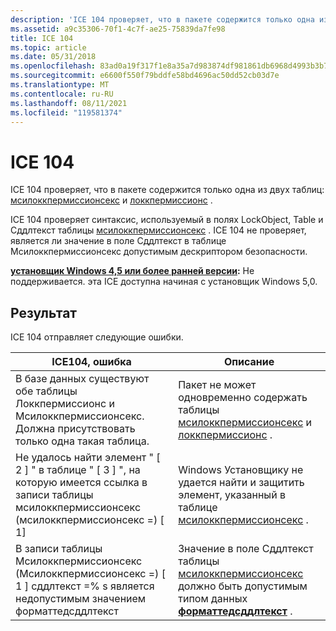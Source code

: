 ```yaml
---
description: 'ICE 104 проверяет, что в пакете содержится только одна из двух таблиц: Мсилоккпермиссионсекс и Локкпермиссионс.'
ms.assetid: a9c35306-70f1-4c7f-ae25-75839da7fe98
title: ICE 104
ms.topic: article
ms.date: 05/31/2018
ms.openlocfilehash: 83ad0a19f317f1e8a35a7d983874df981861db6968d4993b3b7151a1923cd745
ms.sourcegitcommit: e6600f550f79bddfe58bd4696ac50dd52cb03d7e
ms.translationtype: MT
ms.contentlocale: ru-RU
ms.lasthandoff: 08/11/2021
ms.locfileid: "119581374"
---
```

# <a name="ice-104"></a>ICE 104

ICE 104 проверяет, что в пакете содержится только одна из двух таблиц: [мсилоккпермиссионсекс](msilockpermissionsex-table.md) и [локкпермиссионс](lockpermissions-table.md) .

ICE 104 проверяет синтаксис, используемый в полях LockObject, Table и Сддлтекст таблицы [мсилоккпермиссионсекс](msilockpermissionsex-table.md) . ICE 104 не проверяет, является ли значение в поле Сддлтекст в таблице Мсилоккпермиссионсекс допустимым дескриптором безопасности.

**[установщик Windows 4,5 или более ранней версии](not-supported-in-windows-installer-4-5.md):** Не поддерживается. эта ICE доступна начиная с установщик Windows 5,0.

## <a name="result"></a>Результат

ICE 104 отправляет следующие ошибки.



| ICE104, ошибка                                                                                                                            | Описание                                                                                                                                                                             |
|-----------------------------------------------------------------------------------------------------------------------------------------|-----------------------------------------------------------------------------------------------------------------------------------------------------------------------------------------|
| В базе данных существуют обе таблицы Локкпермиссионс и Мсилоккпермиссионсекс. Должна присутствовать только одна такая таблица.                      | Пакет не может одновременно содержать таблицы [мсилоккпермиссионсекс](msilockpermissionsex-table.md) и [локкпермиссионс](lockpermissions-table.md) .                                       |
| Не удалось найти элемент " \[ 2 \] " в таблице " \[ 3 \] ", на которую имеется ссылка в записи таблицы мсилоккпермиссионсекс (мсилоккпермиссионсекс =) \[ 1\] | Windows Установщику не удается найти и защитить элемент, указанный в таблице [мсилоккпермиссионсекс](msilockpermissionsex-table.md) .                                                  |
| В записи таблицы Мсилоккпермиссионсекс (Мсилоккпермиссионсекс =) \[ 1 \] сддлтекст =% s является недопустимым значением форматтедсддлтекст  | Значение в поле Сддлтекст таблицы [мсилоккпермиссионсекс](msilockpermissionsex-table.md) должно быть допустимым типом данных [**форматтедсддлтекст**](formattedsddltext.md) . |



 

 

 



